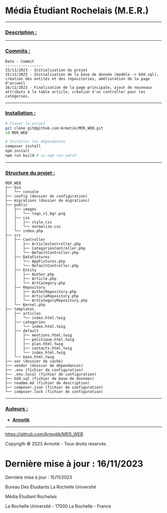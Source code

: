 # Média Étudiant Rochelais (M.E.R.)

---

### <ins>**Description :**</ins>

---

### <ins>**Commits :**</ins>

```
Date - Commit
-----------------
15/11/2023 - Initialisation du projet
15/11/2023 - Initialisation de la base de donnée (modèle -> bdd.sql), création des entités et des repositories, amélioration de la page d'accueil
16/11/2023 - Finalisation de la page principale, ajout de nouveaux attributs à la table article, création d'un controller pour les catégories.
```

---

### <ins>**Installation :**</ins>

```bash
# Cloner le projet
git clone git@github.com:Armotik/MER_WEB.git
cd MER_WEB

# Installer les dépendances
composer install
npm install
npm run build # ou npm run watch
```

---

### <ins>**Structure du projet :**</ins>

```
MER_WEB
├── bin
│   └── console
├── config (dossier de configuration)
├── migrations (dossier de migrations)
├── public
│   ├── images
│   │   └── logo_v1_bgr.png
│   ├── css
│   │   ├── style.css
│   │   └── normalize.css
│   └── index.php
├── src
│   ├── Controller
│   │   ├── ArticlesController.php
│   │   ├── CategoriesController.php
│   │   └── DefaultController.php
│   ├── DataFixtures
│   │   └── AppFixtures.php
│   │   └── DefaultController.php
│   ├── Entity
│   │   ├── Author.php
│   │   ├── Article.php
│   │   └── ArtCategory.php
│   ├── Repository
│   │   ├── AuthorRepository.php
│   │   ├── ArticleRepository.php
│   │   └── ArtCategoryRepository.php
│   └── Kernel.php
├── templates
│   ├── articles
│   │   └── index.html.twig
│   ├── categories
│   │   └── index.html.twig
│   ├── default
│   │   ├── mentions.html.twig
│   │   ├── politique.html.twig
│   │   ├── plan.html.twig
│   │   ├── contacts.html.twig
│   │   └── index.html.twig
│   └── base.html.twig
├── var (dossier de cache)
├── vendor (dossier de dépendances)
├── .env (fichier de configuration)
├── .env.local (fichier de configuration)
├── bdd.sql (fichier de base de données)
├── readme.md (fichier de description)
├── composer.json (fichier de configuration)
└── composer.lock (fichier de configuration)
```

---

### <ins>**Auteurs :**</ins>

-   [**Armotik**](github.com/Armotik)

---

https://github.com/Armotik/MER_WEB

Copyrigth © 2023 Armotik - Tous droits réservés

Dernière mise à jour : 16/11/2023
=======
Dernière mise à jour : 15/11/2023

Bureau Des Étudiants La Rochelle Université

Média Étudiant Rochelais

La Rochelle Université - 17000 La Rochelle - France